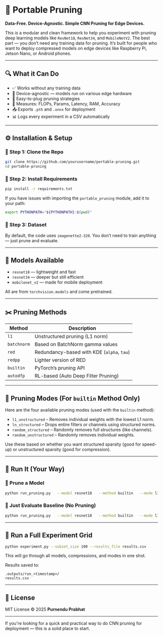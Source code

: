 # 🔧 Portable Pruning

**Data-Free. Device-Agnostic. Simple CNN Pruning for Edge Devices.**

This is a modular and clean framework to help you experiment with pruning deep learning models like `ResNet18`, `ResNet34`, and `MobileNetV2`. The best part — you don’t need any training data for pruning. It’s built for people who want to deploy compressed models on edge devices like Raspberry Pi, Jetson Nano, or Android phones.

---

## 🔍 What it Can Do

- ✅ Works without any training data  
- 🧱 Device-agnostic — models run on various edge hardware  
- 🔄 Easy-to-plug pruning strategies  
- 📏 Measures: FLOPs, Params, Latency, RAM, Accuracy  
- 📤 Exports `.pth` and `.onnx` for deployment  
- 📊 Logs every experiment in a CSV automatically  

---

## ⚙️ Installation & Setup

### 🔹 Step 1: Clone the Repo

```bash
git clone https://github.com/yourusername/portable-pruning.git
cd portable-pruning
```

### 🔹 Step 2: Install Requirements

```bash
pip install -r requirements.txt
```

If you have issues with importing the `portable_pruning` module, add it to your path:

```bash
export PYTHONPATH="${PYTHONPATH}:$(pwd)"
```

### 🔹 Step 3: Dataset

By default, the code uses `imagenette2-320`. You don’t need to train anything — just prune and evaluate.

---

## 🧠 Models Available

- `resnet18` — lightweight and fast  
- `resnet34` — deeper but still efficient  
- `mobilenet_v2` — made for mobile deployment  

All are from `torchvision.models` and come pretrained.

---

## ✂️ Pruning Methods

| Method      | Description |
|-------------|-------------|
| `l1`        | Unstructured pruning (L1 norm) |
| `batchnorm` | Based on BatchNorm gamma values |
| `red`       | Redundancy-based with KDE (`alpha`, `tau`) |
| `redpp`     | Lighter version of RED |
| `builtin`   | PyTorch’s pruning API |
| `autodfp`   | RL-based (Auto Deep Filter Pruning) |

---

## 🧰 Pruning Modes (For `builtin` Method Only)

Here are the four available pruning modes (used with the `builtin` method):

- `l1_unstructured` – Removes individual weights with the lowest L1 norm.
- `ln_structured` – Drops entire filters or channels using structured norms.
- `random_structured` – Randomly removes full structures (like channels).
- `random_unstructured` – Randomly removes individual weights.

Use these based on whether you want structured sparsity (good for speed-up) or unstructured sparsity (good for compression).

---

## 🚀 Run It (Your Way)

### 🔸 Prune a Model

```bash
python run_pruning.py   --model resnet18   --method builtin   --mode l1_unstructured   --compression 0.5   --onnx   --output_dir .outputs/my_run
```

### 🔸 Just Evaluate Baseline (No Pruning)

```bash
python run_pruning.py   --model resnet18   --method builtin   --mode l1_unstructured   --compression 0.5   --baseline   --onnx   --output_dir .outputs/my_run
```

---

## 🧪 Run a Full Experiment Grid

```bash
python experiment.py --subset_size 100 --results_file results.csv
```

This will go through all models, compressions, and modes in one shot.

Results saved to:

```
.outputs/run_<timestamp>/
results.csv
```

---

## 📄 License

MIT License © 2025 **Purnendu Prabhat**

---

If you're looking for a quick and practical way to do CNN pruning for deployment — this is a solid place to start.